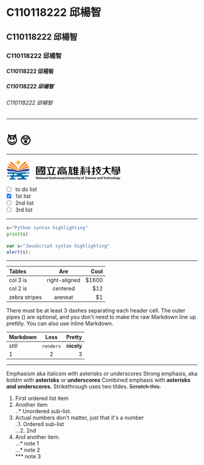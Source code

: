 # C110118222 邱楊智
## C110118222 邱楊智
### C110118222 邱楊智
#### C110118222 邱楊智
##### C110118222 邱楊智
###### C110118222 邱楊智

----

# 😈  😲

----

![NKUST]( logo.png "NKUSTTTT")

- [ ] to do list
- [x] 1st list
- [ ] 2nd list
- [ ] 3rd list

----

```python
s="Python syntax highlighting"
print(s)
```

```js
var s="JavaScript syntax highlighting"
alert(s);
```

----

| Tables | Are | Cool |
|:------------|:--------------:|-----:|
| col 3 is    | right-aligned  | $1600|
| col 2 is    | centered  | $12|
| zebra stripes    | areneat  | $1|

There must be at least 3 dashes separating each header cell. The outer pipes () are optional, and you don't need to make the raw Markdown line up prettily. You can also use inline Markdown.

| Markdown | Less | Pretty |
|:------------|:--------------:|-----:|
| *still*    | `renders`  | **nicely** |
| 1   | 2  | 3 |

----

Emphasism aka italicsm with asterisks or underscores
Strong emphasis, aka boldm with **asterisks** or **underscores**
Combined emphasis with **asterisks and underscores.**
Strikethrough uses two tildes. ~~Scratch this.~~

1. First ordered list item
2. Another item <br>
..*  Unordered sub-list.
4. Actual numbers don't matter, just that it's a number</br>
..1. Ordered sub-list</br>
...2. 2nd
5. And another item.</br>
...* note 1</br>
...* note 2</br>
***  note 3
